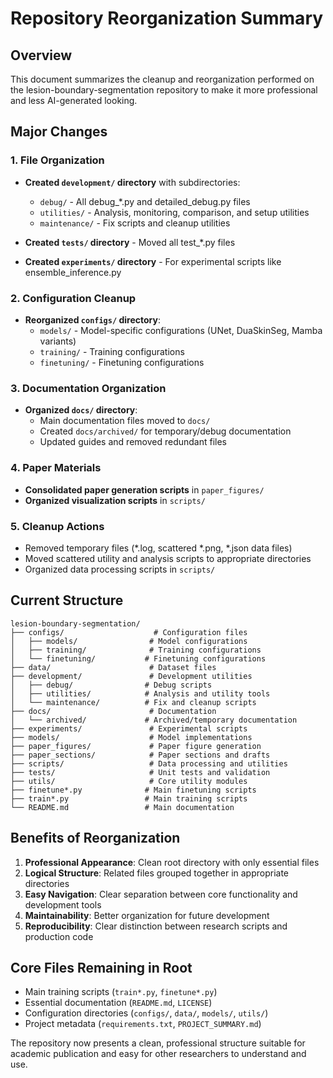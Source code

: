 # Repository Reorganization Summary

## Overview
This document summarizes the cleanup and reorganization performed on the lesion-boundary-segmentation repository to make it more professional and less AI-generated looking.

## Major Changes

### 1. File Organization
- **Created `development/` directory** with subdirectories:
  - `debug/` - All debug_*.py and detailed_debug.py files
  - `utilities/` - Analysis, monitoring, comparison, and setup utilities
  - `maintenance/` - Fix scripts and cleanup utilities

- **Created `tests/` directory** - Moved all test_*.py files

- **Created `experiments/` directory** - For experimental scripts like ensemble_inference.py

### 2. Configuration Cleanup
- **Reorganized `configs/` directory**:
  - `models/` - Model-specific configurations (UNet, DuaSkinSeg, Mamba variants)
  - `training/` - Training configurations
  - `finetuning/` - Finetuning configurations

### 3. Documentation Organization
- **Organized `docs/` directory**:
  - Main documentation files moved to `docs/`
  - Created `docs/archived/` for temporary/debug documentation
  - Updated guides and removed redundant files

### 4. Paper Materials
- **Consolidated paper generation scripts** in `paper_figures/`
- **Organized visualization scripts** in `scripts/`

### 5. Cleanup Actions
- Removed temporary files (*.log, scattered *.png, *.json data files)
- Moved scattered utility and analysis scripts to appropriate directories
- Organized data processing scripts in `scripts/`

## Current Structure

```
lesion-boundary-segmentation/
├── configs/                    # Configuration files
│   ├── models/                # Model configurations
│   ├── training/              # Training configurations
│   └── finetuning/           # Finetuning configurations
├── data/                      # Dataset files
├── development/               # Development utilities
│   ├── debug/                # Debug scripts
│   ├── utilities/            # Analysis and utility tools
│   └── maintenance/          # Fix and cleanup scripts
├── docs/                      # Documentation
│   └── archived/             # Archived/temporary documentation
├── experiments/               # Experimental scripts
├── models/                    # Model implementations
├── paper_figures/             # Paper figure generation
├── paper_sections/            # Paper sections and drafts
├── scripts/                   # Data processing and utilities
├── tests/                     # Unit tests and validation
├── utils/                     # Core utility modules
├── finetune*.py              # Main finetuning scripts
├── train*.py                 # Main training scripts
└── README.md                 # Main documentation
```

## Benefits of Reorganization

1. **Professional Appearance**: Clean root directory with only essential files
2. **Logical Structure**: Related files grouped together in appropriate directories
3. **Easy Navigation**: Clear separation between core functionality and development tools
4. **Maintainability**: Better organization for future development
5. **Reproducibility**: Clear distinction between research scripts and production code

## Core Files Remaining in Root
- Main training scripts (`train*.py`, `finetune*.py`)
- Essential documentation (`README.md`, `LICENSE`)
- Configuration directories (`configs/`, `data/`, `models/`, `utils/`)
- Project metadata (`requirements.txt`, `PROJECT_SUMMARY.md`)

The repository now presents a clean, professional structure suitable for academic publication and easy for other researchers to understand and use.